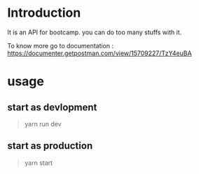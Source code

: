 # Introduction

It is an API for bootcamp. you can do too many stuffs with it.

To know more go to documentation : https://documenter.getpostman.com/view/15709227/TzY4euBA

# usage

## start as devlopment

> yarn run dev

## start as production

> yarn start
